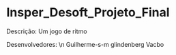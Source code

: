 # Insper_Desoft_Projeto_Final
Descrição:
   Um jogo de ritmo


Desenvolvedores: \n
    Guilherme-s-m
    glindenberg
    Vacbo
    

